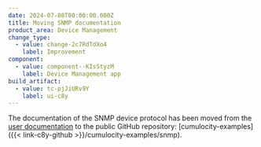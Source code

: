 ```yaml
---
date: 2024-07-08T00:00:00.000Z
title: Moving SNMP documentation
product_area: Device Management
change_type:
  - value: change-2c7RdTdXo4
    label: Improvement
component:
  - value: component--KIsStyzM
    label: Device Management app
build_artifact:
  - value: tc-pjJiURv9Y
    label: ui-c8y
---
```

The documentation of the SNMP device protocol has been moved from the [user documentation](https://cumulocity.com/docs) to the public GitHub repository: [cumulocity-examples]({{< link-c8y-github >}}/cumulocity-examples/snmp). 
